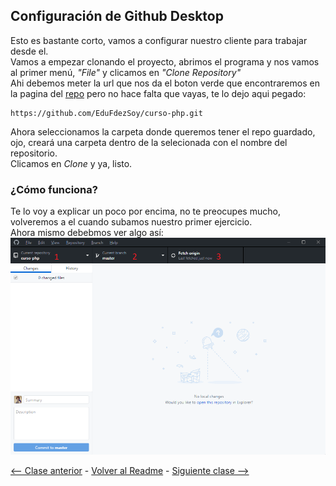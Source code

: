 ## Configuración de Github Desktop

Esto es bastante corto, vamos a configurar nuestro cliente para trabajar desde el.  
Vamos a empezar clonando el proyecto, abrimos el programa y nos vamos al primer menú, *"File"* y clicamos en *"Clone Repository"*  
Ahi debemos meter la url que nos da el boton verde que encontraremos en la pagina del [repo](https://github.com/EduFdezSoy/curso-php) pero no hace falta que vayas, te lo dejo aqui pegado:

```
https://github.com/EduFdezSoy/curso-php.git
```

Ahora seleccionamos la carpeta donde queremos tener el repo guardado, ojo, creará una carpeta dentro de la selecionada con el nombre del repositorio.  
Clicamos en *Clone* y ya, listo.  

### ¿Cómo funciona?
Te lo voy a explicar un poco por encima, no te preocupes mucho, volveremos a el cuando subamos nuestro primer ejercicio.  
Ahora mismo debebmos ver algo así:  
![Github Desktop Image](https://raw.githubusercontent.com/EduFdezSoy/curso-php/master/imagenes/github-desktop.png)  

  
[<-- Clase anterior](https://github.com/EduFdezSoy/curso-php/blob/master/instalacion-ide.md#instalaci%C3%B3n-de-ide--git) - [Volver al Readme](https://github.com/EduFdezSoy/curso-php/blob/master/README.md#curso-php) - [Siguiente clase -->](https://github.com/EduFdezSoy/curso-php/blob/master/configuracion-ide.md)  